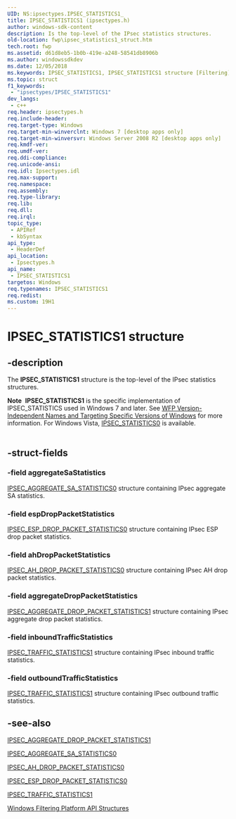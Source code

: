 ```yaml
---
UID: NS:ipsectypes.IPSEC_STATISTICS1_
title: IPSEC_STATISTICS1 (ipsectypes.h)
author: windows-sdk-content
description: Is the top-level of the IPsec statistics structures.
old-location: fwp\ipsec_statistics1_struct.htm
tech.root: fwp
ms.assetid: d61d8eb5-1b0b-419e-a248-58541db8906b
ms.author: windowssdkdev
ms.date: 12/05/2018
ms.keywords: IPSEC_STATISTICS1, IPSEC_STATISTICS1 structure [Filtering], fwp.ipsec_statistics1_struct, ipsectypes/IPSEC_STATISTICS1
ms.topic: struct
f1_keywords: 
 - "ipsectypes/IPSEC_STATISTICS1"
dev_langs:
 - c++
req.header: ipsectypes.h
req.include-header: 
req.target-type: Windows
req.target-min-winverclnt: Windows 7 [desktop apps only]
req.target-min-winversvr: Windows Server 2008 R2 [desktop apps only]
req.kmdf-ver: 
req.umdf-ver: 
req.ddi-compliance: 
req.unicode-ansi: 
req.idl: Ipsectypes.idl
req.max-support: 
req.namespace: 
req.assembly: 
req.type-library: 
req.lib: 
req.dll: 
req.irql: 
topic_type:
 - APIRef
 - kbSyntax
api_type:
 - HeaderDef
api_location:
 - Ipsectypes.h
api_name:
 - IPSEC_STATISTICS1
targetos: Windows
req.typenames: IPSEC_STATISTICS1
req.redist: 
ms.custom: 19H1
---
```


# IPSEC_STATISTICS1 structure


## -description


The <b>IPSEC_STATISTICS1</b> structure is the  top-level of the IPsec statistics structures.
<div class="alert"><b>Note</b>  <b>IPSEC_STATISTICS1</b> is the specific implementation of IPSEC_STATISTICS used in Windows 7 and later. See <a href="https://docs.microsoft.com/windows/desktop/FWP/wfp-version-independent-names-and-targeting-specific-versions-of-windows">WFP Version-Independent Names and Targeting Specific Versions of Windows</a> for more information. For Windows Vista, <a href="https://docs.microsoft.com/windows/desktop/api/ipsectypes/ns-ipsectypes-ipsec_statistics0_">IPSEC_STATISTICS0</a> is available.</div><div> </div>

## -struct-fields




### -field aggregateSaStatistics


<a href="https://docs.microsoft.com/windows/win32/api/ipsectypes/ns-ipsectypes-ipsec_aggregate_sa_statistics0">IPSEC_AGGREGATE_SA_STATISTICS0</a> structure containing IPsec aggregate SA statistics.


### -field espDropPacketStatistics


<a href="https://docs.microsoft.com/windows/win32/api/ipsectypes/ns-ipsectypes-ipsec_esp_drop_packet_statistics0">IPSEC_ESP_DROP_PACKET_STATISTICS0</a> structure containing IPsec ESP drop packet statistics.


### -field ahDropPacketStatistics


<a href="https://docs.microsoft.com/windows/win32/api/ipsectypes/ns-ipsectypes-ipsec_ah_drop_packet_statistics0">IPSEC_AH_DROP_PACKET_STATISTICS0</a> structure containing IPsec AH drop packet statistics.


### -field aggregateDropPacketStatistics


<a href="https://docs.microsoft.com/windows/win32/api/ipsectypes/ns-ipsectypes-ipsec_aggregate_drop_packet_statistics1">IPSEC_AGGREGATE_DROP_PACKET_STATISTICS1</a> structure containing IPsec aggregate drop packet statistics.


### -field inboundTrafficStatistics


<a href="https://docs.microsoft.com/windows/desktop/api/ipsectypes/ns-ipsectypes-ipsec_traffic_statistics1_">IPSEC_TRAFFIC_STATISTICS1</a> structure containing IPsec inbound traffic statistics.


### -field outboundTrafficStatistics


<a href="https://docs.microsoft.com/windows/desktop/api/ipsectypes/ns-ipsectypes-ipsec_traffic_statistics1_">IPSEC_TRAFFIC_STATISTICS1</a> structure containing IPsec outbound traffic statistics.


## -see-also




<a href="https://docs.microsoft.com/windows/win32/api/ipsectypes/ns-ipsectypes-ipsec_aggregate_drop_packet_statistics1">IPSEC_AGGREGATE_DROP_PACKET_STATISTICS1</a>



<a href="https://docs.microsoft.com/windows/win32/api/ipsectypes/ns-ipsectypes-ipsec_aggregate_sa_statistics0">IPSEC_AGGREGATE_SA_STATISTICS0</a>



<a href="https://docs.microsoft.com/windows/win32/api/ipsectypes/ns-ipsectypes-ipsec_ah_drop_packet_statistics0">IPSEC_AH_DROP_PACKET_STATISTICS0</a>



<a href="https://docs.microsoft.com/windows/win32/api/ipsectypes/ns-ipsectypes-ipsec_esp_drop_packet_statistics0">IPSEC_ESP_DROP_PACKET_STATISTICS0</a>



<a href="https://docs.microsoft.com/windows/desktop/api/ipsectypes/ns-ipsectypes-ipsec_traffic_statistics1_">IPSEC_TRAFFIC_STATISTICS1</a>



<a href="https://docs.microsoft.com/windows/desktop/FWP/fwp-structs">Windows Filtering Platform  API Structures</a>
 

 

